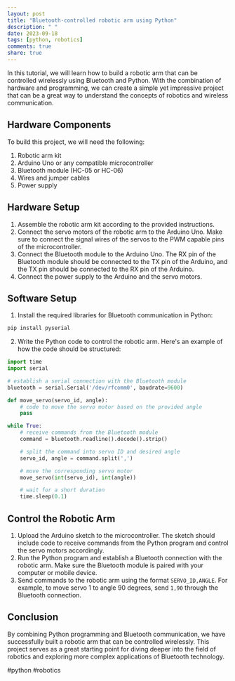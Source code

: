 ```yaml
---
layout: post
title: "Bluetooth-controlled robotic arm using Python"
description: " "
date: 2023-09-18
tags: [python, robotics]
comments: true
share: true
---
```


In this tutorial, we will learn how to build a robotic arm that can be controlled wirelessly using Bluetooth and Python. With the combination of hardware and programming, we can create a simple yet impressive project that can be a great way to understand the concepts of robotics and wireless communication.

## Hardware Components

To build this project, we will need the following:

1. Robotic arm kit
2. Arduino Uno or any compatible microcontroller
3. Bluetooth module (HC-05 or HC-06)
4. Wires and jumper cables
5. Power supply

## Hardware Setup

1. Assemble the robotic arm kit according to the provided instructions.
2. Connect the servo motors of the robotic arm to the Arduino Uno. Make sure to connect the signal wires of the servos to the PWM capable pins of the microcontroller.
3. Connect the Bluetooth module to the Arduino Uno. The RX pin of the Bluetooth module should be connected to the TX pin of the Arduino, and the TX pin should be connected to the RX pin of the Arduino.
4. Connect the power supply to the Arduino and the servo motors.

## Software Setup

1. Install the required libraries for Bluetooth communication in Python:

```python
pip install pyserial
```

2. Write the Python code to control the robotic arm. Here's an example of how the code should be structured:

```python
import time
import serial

# establish a serial connection with the Bluetooth module
bluetooth = serial.Serial('/dev/rfcomm0', baudrate=9600)

def move_servo(servo_id, angle):
    # code to move the servo motor based on the provided angle
    pass

while True:
    # receive commands from the Bluetooth module
    command = bluetooth.readline().decode().strip()

    # split the command into servo ID and desired angle
    servo_id, angle = command.split(',')

    # move the corresponding servo motor
    move_servo(int(servo_id), int(angle))

    # wait for a short duration
    time.sleep(0.1)
```

## Control the Robotic Arm

1. Upload the Arduino sketch to the microcontroller. The sketch should include code to receive commands from the Python program and control the servo motors accordingly.
2. Run the Python program and establish a Bluetooth connection with the robotic arm. Make sure the Bluetooth module is paired with your computer or mobile device.
3. Send commands to the robotic arm using the format `SERVO_ID,ANGLE`. For example, to move servo 1 to angle 90 degrees, send `1,90` through the Bluetooth connection.

## Conclusion

By combining Python programming and Bluetooth communication, we have successfully built a robotic arm that can be controlled wirelessly. This project serves as a great starting point for diving deeper into the field of robotics and exploring more complex applications of Bluetooth technology.

#python #robotics